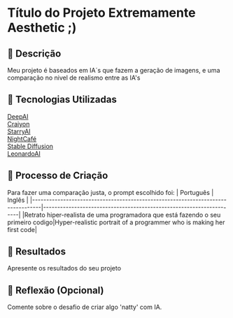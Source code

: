 # Título do Projeto Extremamente Aesthetic ;)

## 📒 Descrição
Meu projeto é baseados em IA´s que fazem a geração de imagens, e uma comparação no nivel de realismo entre as IA's

## 🤖 Tecnologias Utilizadas
[DeepAI](https://deepai.org/)  
[Craiyon](https://starryai.com/app/create)  
[StarryAI](https://www.craiyon.com/)  
[NightCafé](https://creator.nightcafe.studio/studio?focus=create)  
[Stable Diffusion](https://stablediffusionweb.com/pt#google_vignette)  
[LeonardoAI]([https://www.bing.com/images/create](https://app.leonardo.ai/image-generation))  

## 🧐 Processo de Criação
Para fazer uma comparação justa, o prompt escolhido foi:
|                               Português                                         |                                 Inglês                              |
|---------------------------------------------------------------------------------|---------------------------------------------------------------------|
|Retrato hiper-realista de uma programadora que está fazendo o seu primeiro codigo|Hyper-realistic portrait of a programmer who is making her first code|

## 🚀 Resultados
Apresente os resultados do seu projeto

## 💭 Reflexão (Opcional)
Comente sobre o desafio de criar algo 'natty' com IA.
